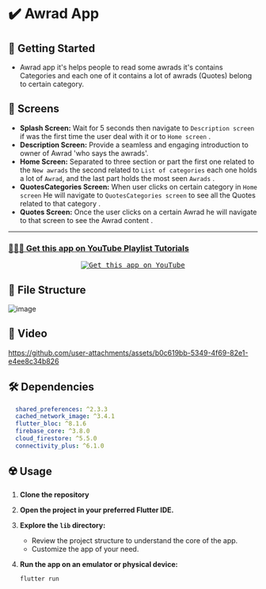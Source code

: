 # ✔️ Awrad App

## 🚀 Getting Started

- Awrad app it's helps people to read some awrads it's contains Categories and each one of it contains a lot of awrads (Quotes) belong to certain category.

## 🤳 Screens

- **Splash Screen:** Wait for 5 seconds then navigate to `Description screen` if was the first time the user deal with it or to `Home screen` . 
- **Description Screen:** Provide a seamless and engaging introduction to owner of Awrad 'who says the awrads'.
- **Home Screen:** Separated to three section or part the first one related to the `New awrads` the second related to `List of categories` each one holds a lot of `Awrad`, and the last part holds the most seen `Awrads` .
- **QuotesCategories Screen:**  When user clicks on certain category in `Home screen` He will navigate to `QuotesCategories screen` to see all the Quotes related to that category .
- **Quotes Screen:** Once the user clicks on a certain Awrad he will navigate to that screen to see the Awrad content .

<hr>
<h3>
  <a href="https://www.youtube.com/shorts/bHjDPeS2zDw">
    👨🏻‍🎓 Get this app on YouTube Playlist Tutorials
  </a>
</h3>
<p align= "center">
    <a href="https://www.youtube.com/shorts/bHjDPeS2zDw">
     <kbd>
        <img  src="https://github.com/user-attachments/assets/ba58e8bc-ca26-49bc-903c-90ad4a8fb3c6" alt="Get this app on YouTube">
     </kbd>
  </a>


## 📁 File Structure

![image](https://github.com/user-attachments/assets/7d5d425f-7ab5-4435-be2c-36f42238074c)


## 🎥 Video

https://github.com/user-attachments/assets/b0c619bb-5349-4f69-82e1-e4ee8c34b826

## 🛠 Dependencies

```pubspec.yaml
  shared_preferences: ^2.3.3
  cached_network_image: ^3.4.1
  flutter_bloc: ^8.1.6
  firebase_core: ^3.8.0
  cloud_firestore: ^5.5.0
  connectivity_plus: ^6.1.0
```

## ☢️ Usage

1. **Clone the repository**

2. **Open the project in your preferred Flutter IDE.**

3. **Explore the `lib` directory:**

    - Review the project structure to understand the core of the app.
    - Customize the app of your need.

4. **Run the app on an emulator or physical device:**

    ```bash
    flutter run
    ```


